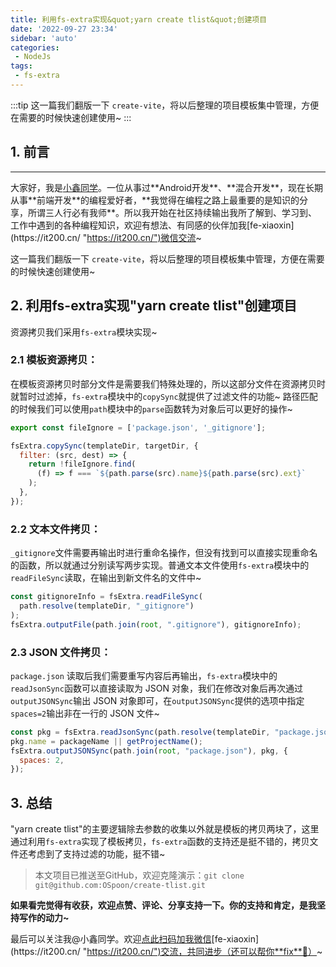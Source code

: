 ```yaml
---
title: 利用fs-extra实现&quot;yarn create tlist&quot;创建项目
date: '2022-09-27 23:34'
sidebar: 'auto'
categories:
 - NodeJs
tags:
 - fs-extra
---
```


:::tip
这一篇我们翻版一下 `create-vite`，将以后整理的项目模板集中管理，方便在需要的时候快速创建使用~
:::

<!-- more -->

## 1. 前言
------

大家好，我是[小鑫同学](https://it200.cn/ "https://it200.cn/")。一位从事过**Android开发**、**混合开发**，现在长期从事**前端开发**的编程爱好者，**我觉得在编程之路上最重要的是知识的分享，所谓三人行必有我师**。所以我开始在社区持续输出我所了解到、学习到、工作中遇到的各种编程知识，欢迎有想法、有同感的伙伴加我[fe-xiaoxin](https://it200.cn/ "https://it200.cn/")微信交流~

这一篇我们翻版一下 `create-vite`，将以后整理的项目模板集中管理，方便在需要的时候快速创建使用~

## 2. 利用fs-extra实现"yarn create tlist"创建项目
资源拷贝我们采用`fs-extra`模块实现~
### 2.1 模板资源拷贝：
在模板资源拷贝时部分文件是需要我们特殊处理的，所以这部分文件在资源拷贝时就暂时过滤掉，`fs-extra`模块中的`copySync`就提供了过滤文件的功能~
路径匹配的时候我们可以使用`path`模块中的`parse`函数转为对象后可以更好的操作~
```javascript
export const fileIgnore = ['package.json', '_gitignore'];

fsExtra.copySync(templateDir, targetDir, {
  filter: (src, dest) => {
    return !fileIgnore.find(
      (f) => f === `${path.parse(src).name}${path.parse(src).ext}`
    );
  },
});
```
### 2.2 文本文件拷贝：
`_gitignore`文件需要再输出时进行重命名操作，但没有找到可以直接实现重命名的函数，所以就通过分别读写两步实现。普通文本文件使用`fs-extra`模块中的`readFileSync`读取，在输出到新文件名的文件中~
```javascript
const gitignoreInfo = fsExtra.readFileSync(
  path.resolve(templateDir, "_gitignore")
);
fsExtra.outputFile(path.join(root, ".gitignore"), gitignoreInfo);
```
### 2.3 JSON 文件拷贝：
`package.json` 读取后我们需要重写内容后再输出，`fs-extra`模块中的`readJsonSync`函数可以直接读取为 JSON 对象，我们在修改对象后再次通过`outputJSONSync`输出 JSON 对象即可，在`outputJSONSync`提供的选项中指定`spaces=2`输出非在一行的 JSON 文件~
```javascript
const pkg = fsExtra.readJsonSync(path.resolve(templateDir, "package.json"));
pkg.name = packageName || getProjectName();
fsExtra.outputJSONSync(path.join(root, "package.json"), pkg, {
  spaces: 2,
});
```
## 3. 总结
"yarn create tlist"的主要逻辑除去参数的收集以外就是模板的拷贝两块了，这里通过利用`fs-extra`实现了模板拷贝，`fs-extra`函数的支持还是挺不错的，拷贝文件还考虑到了支持过滤的功能，挺不错~

> 本文项目已推送至GitHub，欢迎克隆演示：`git clone git@github.com:OSpoon/create-tlist.git`

**如果看完觉得有收获，欢迎点赞、评论、分享支持一下。你的支持和肯定，是我坚持写作的动力~**

最后可以关注我@小鑫同学。欢迎[点此扫码加我微信](https://it200.cn/ "https://it200.cn/")[fe-xiaoxin](https://it200.cn/ "https://it200.cn/")交流，共同进步（还可以帮你**fix**🐛）~